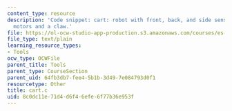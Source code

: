 ```yaml
---
content_type: resource
description: 'Code snippet: cart: robot with front, back, and side sensors, two drive
  motors and a claw.'
file: https://ol-ocw-studio-app-production.s3.amazonaws.com/courses/es-293-lego-robotics-spring-2007/8c0dc11e71d4d6f46efe6f77b36e953f_cart.c
file_type: text/plain
learning_resource_types:
- Tools
ocw_type: OCWFile
parent_title: Tools
parent_type: CourseSection
parent_uid: 64fb3db7-fee4-5b1b-3d49-7e084793d0f1
resourcetype: Other
title: cart.c
uid: 8c0dc11e-71d4-d6f4-6efe-6f77b36e953f
---
```


